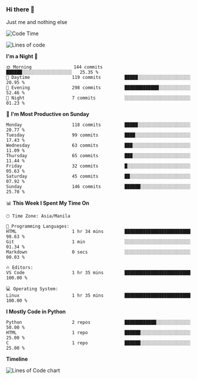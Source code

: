 ### Hi there 👋

Just me and nothing else


<!--START_SECTION:waka-->
![Code Time](http://img.shields.io/badge/Code%20Time-110%20hrs%2058%20mins-blue)

![Lines of code](https://img.shields.io/badge/From%20Hello%20World%20I%27ve%20Written-1.3%20million%20lines%20of%20code-blue)

**I'm a Night 🦉** 

```text
🌞 Morning                144 commits         ██████░░░░░░░░░░░░░░░░░░░   25.35 % 
🌆 Daytime                119 commits         █████░░░░░░░░░░░░░░░░░░░░   20.95 % 
🌃 Evening                298 commits         █████████████░░░░░░░░░░░░   52.46 % 
🌙 Night                  7 commits           ░░░░░░░░░░░░░░░░░░░░░░░░░   01.23 % 
```
📅 **I'm Most Productive on Sunday** 

```text
Monday                   118 commits         █████░░░░░░░░░░░░░░░░░░░░   20.77 % 
Tuesday                  99 commits          ████░░░░░░░░░░░░░░░░░░░░░   17.43 % 
Wednesday                63 commits          ███░░░░░░░░░░░░░░░░░░░░░░   11.09 % 
Thursday                 65 commits          ███░░░░░░░░░░░░░░░░░░░░░░   11.44 % 
Friday                   32 commits          █░░░░░░░░░░░░░░░░░░░░░░░░   05.63 % 
Saturday                 45 commits          ██░░░░░░░░░░░░░░░░░░░░░░░   07.92 % 
Sunday                   146 commits         ██████░░░░░░░░░░░░░░░░░░░   25.70 % 
```


📊 **This Week I Spent My Time On** 

```text
🕑︎ Time Zone: Asia/Manila

💬 Programming Languages: 
HTML                     1 hr 34 mins        █████████████████████████   98.63 % 
Git                      1 min               ░░░░░░░░░░░░░░░░░░░░░░░░░   01.34 % 
Markdown                 0 secs              ░░░░░░░░░░░░░░░░░░░░░░░░░   00.03 % 

🔥 Editors: 
VS Code                  1 hr 35 mins        █████████████████████████   100.00 % 

💻 Operating System: 
Linux                    1 hr 35 mins        █████████████████████████   100.00 % 
```

**I Mostly Code in Python** 

```text
Python                   2 repos             ████████████░░░░░░░░░░░░░   50.00 % 
HTML                     1 repo              ██████░░░░░░░░░░░░░░░░░░░   25.00 % 
C                        1 repo              ██████░░░░░░░░░░░░░░░░░░░   25.00 % 
```



**Timeline**

![Lines of Code chart](https://raw.githubusercontent.com/mauring55/mauring55/main/assets/bar_graph.png)


<!--END_SECTION:waka-->
